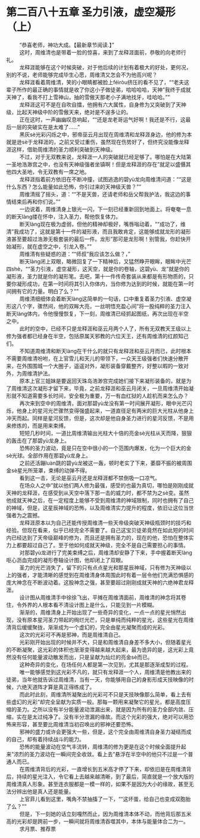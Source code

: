 <h1>第二百八十五章 圣力引液，虚空凝形（上）</h1>
<div id="content">&nbsp&nbsp&nbsp&nbsp&nbsp&nbsp&nbsp&nbsp
 “恭喜老师，神功大成。【最新章节阅读.】”
 <br/>&nbsp&nbsp&nbsp&nbsp&nbsp&nbsp&nbsp&nbsp
 这时，周维清也是带着一脸的惊喜，来到了龙释涯面前，恭敬的向老师行礼。
 <br/>&nbsp&nbsp&nbsp&nbsp&nbsp&nbsp&nbsp&nbsp
 龙释涯能够在这个时候突破，对于他后续的计划有着极大的好处，更何况，别的不说，老师能够完成毕生心愿，周维清又怎会不为他高兴呢？
 <br/>&nbsp&nbsp&nbsp&nbsp&nbsp&nbsp&nbsp&nbsp
 龙释涯看着周维清，笑的小眼睛都被脸上féiròu挤压的看不见了，““老夫这辈子所作的最正确的事情就是收了你这小子做徒弟，哈哈哈哈，天神”我终于成就天神了，看我不打上雪神山，抽的雪傲天那老小子满地找牙，哇哈哈。””
 <br/>&nbsp&nbsp&nbsp&nbsp&nbsp&nbsp&nbsp&nbsp
 龙释涯这可不是在自吹自擂，他拥有六大属性，自身修为又突破到了天神级，比起天神级中阶的雪傲天来，绝对是不逞多让的。
 <br/>&nbsp&nbsp&nbsp&nbsp&nbsp&nbsp&nbsp&nbsp
 正在这时，一声幽幽叹息响起，““还是龙老哥运气好啊！我还是不行，这最后一层的突破实在是太难了……”
 <br/>&nbsp&nbsp&nbsp&nbsp&nbsp&nbsp&nbsp&nbsp
 黑灰sè光彩闪烁之中，邪帝巫云月出现在周维清和龙释涯身边，他的修为本就是逊sè于龙释涯的，之前又受过重伤，虽然现在伤势好了，但终究没能像龙释涯这样，借助周维清的圣力顺利突破到天神级。
 <br/>&nbsp&nbsp&nbsp&nbsp&nbsp&nbsp&nbsp&nbsp
 不过，对于无双教来说，龙释涯一人的突破就已经足够了。哪怕是在大陆第一圣地浩渺宫之中，也没有天神级强者坐镇啊！但是龙释涯的存在”就足以盛慑其他四大圣地，令无双教有一席之地。
 <br/>&nbsp&nbsp&nbsp&nbsp&nbsp&nbsp&nbsp&nbsp
 龙释涯指着前方依旧在不断冲撞，试图逃逸的碧yù龙向周维清问道：““这是什么东西？怎么能量如此恐怖，你引过来的天神级天兽？””
 <br/>&nbsp&nbsp&nbsp&nbsp&nbsp&nbsp&nbsp&nbsp
 周维清摇了摇头，道：““不是天兽，还请老师和岳父帮我护法，我这边的事情结束后再和你们说。””
 <br/>&nbsp&nbsp&nbsp&nbsp&nbsp&nbsp&nbsp&nbsp
 一边说着，周维清身上银光一闪，下一刻已经重新回到地面上。将奄奄一息的断天làng搂在怀中，注入圣力，帮他恢复体力。
 <br/>&nbsp&nbsp&nbsp&nbsp&nbsp&nbsp&nbsp&nbsp
 断天làng现在极为虚弱，但他的精神却极好，嘴唇嗡动着，““成功了，维清”我成功了，这就是第十一件的凝形液，而且我敢肯定，这能够成就龙形的凝形液甚至要超过浩渺无极套装的最后一件。龙形”那可是龙形啊！别管我，你赶快开始凝形，就在虚空之中，引龙入卷。””
 <br/>&nbsp&nbsp&nbsp&nbsp&nbsp&nbsp&nbsp&nbsp
 周维清有些疑惑的道：““师叔”我应该怎么做？，”
 <br/>&nbsp&nbsp&nbsp&nbsp&nbsp&nbsp&nbsp&nbsp
 断天làng闭上双眼，略微回复了一下精神后，又猛然睁开眼眸，眼眸中光芒四shè，““圣力引液，虚空凝形，这天空，就是你的卷轴，这碧yù、龙”就是你的凝形液，圣力就是你的凝形笔。去吧，第十一件传奇套装从来都是有形物质的，只要你凝形成功，在第一时间将其引入你体内，当你修为达到的时候，就能在第一时间拥有它的力量。明白了么？””
 <br/>&nbsp&nbsp&nbsp&nbsp&nbsp&nbsp&nbsp&nbsp
 周维清细细体会着断天làng这简单的一句话，口中重复着圣力引液、虚空凝形这八个字，骤然间，他的双眸大亮，一丝明悟充盈心间”将一股纯粹的圣力注入断天làng体内，令他慢慢恢复，下一刻，周维清已经抓起图纸，再次出现在半空之中。
 <br/>&nbsp&nbsp&nbsp&nbsp&nbsp&nbsp&nbsp&nbsp
 此时的空中，已经不只是龙释涯和巫云月两个人了，所有无双教天王级以上修为强者都已经身在半空，包括原属天邪教的六位天王，还有周维清的红颜知己们。
 <br/>&nbsp&nbsp&nbsp&nbsp&nbsp&nbsp&nbsp&nbsp
 不知道周维清和断天làng在干什么的就只有龙释涯和巫云月而已，此时根本不需要周维清吩咐，在上官雪儿和天儿的带领下，一众天王级强者们快速分散开来，在外围围城一个大圈子，遥遥对外，凝形装备穿戴整齐，好整以暇的一致对外，为周维清护法。
 <br/>&nbsp&nbsp&nbsp&nbsp&nbsp&nbsp&nbsp&nbsp
 原本上官三姐妹是要返回天珠岛浩渺宫完成她们接下来凝形装备的，就是为了周维清这次凝形才留下来，毕竟，之前龙释涯和巫云月闭关，一旦周维清开始凝形就不知道需要多长时间，安全极为重要，万一有血红狱的人趁机而来怎么办？
 <br/>&nbsp&nbsp&nbsp&nbsp&nbsp&nbsp&nbsp&nbsp
 再次来到空中的周维清，面对那碧yù龙没有第一时间展开凝形，眼中光芒闪烁，他身上的星河光芒骤然变得强盛起来，一道直径足有两米的巨大光柱从他身上冲天而起。同样是星河反馈，但是，这次却是他自身圣力进行的星河反馈，不是用来修炼的，而是用来束缚。
 <br/>&nbsp&nbsp&nbsp&nbsp&nbsp&nbsp&nbsp&nbsp
 短短几秒时间，一道比周维清输出光柱大十倍的亮金sè光柱从天而降，狠狠的轰击在了那碧yù龙身上。
 <br/>&nbsp&nbsp&nbsp&nbsp&nbsp&nbsp&nbsp&nbsp
 恐怖的圣力波动，竟是只在空中很小的一个范围内爆发，化为一个巨大的金sè光球。全部作用在那碧yù龙身上。
 <br/>&nbsp&nbsp&nbsp&nbsp&nbsp&nbsp&nbsp&nbsp
 之前还活蹦luàn跳的碧yù龙被这一轰，顿时老实了下来，萎靡不振的被周围金sè星光所笼罩，束缚的动弹不得。
 <br/>&nbsp&nbsp&nbsp&nbsp&nbsp&nbsp&nbsp&nbsp
 看到这一击，无论是巫云月还是龙释涯都不禁倒吸一口凉气。
 <br/>&nbsp&nbsp&nbsp&nbsp&nbsp&nbsp&nbsp&nbsp
 在场众人之中”就以他们两人修为最强，感受的也最为真切，哪怕是刚刚成就天神的龙释涯，在感受到从天空中落下那一击的威力时，都不禁为之sè变。虽然他成就天神之后，在一定程度上能够不受到周维清的神域限制，同时也拥有了自己的神域，但是，这星辰神域的恐怖，以及周维清实力提升的程度，依旧让这位当世强者为之震撼。
 <br/>&nbsp&nbsp&nbsp&nbsp&nbsp&nbsp&nbsp&nbsp
 龙释涯原本以为自己还能传授周维清一些天帝级突破天神级瓶颈时的技巧和经验。但现在看来，似乎已经完全不需要了。自己这宝贝徒弟竟然在如此短的时间内已经达到了天帝级巅峰的修为，而且还是拥有圣力的，现在的他，恐怕在整体实力上都要超过自己了。至于他如何成就天神级，完全不是自己需要担心的事情。
 <br/>&nbsp&nbsp&nbsp&nbsp&nbsp&nbsp&nbsp&nbsp
 对那碧yù龙进行了完美束缚之后，周维清却安静了下来，手中握着断天làng呕心沥血完成的凝形卷轴设计图，他却闭上了双眼。
 <br/>&nbsp&nbsp&nbsp&nbsp&nbsp&nbsp&nbsp&nbsp
 圣力的光芒消失了，留下的只有点点星光和那星辰神域，只有修为天神级以上的强者，才能清晰的感觉到在周维清身体周围此时有着一层令他们充满恐惧感的庞大神念在不断波动着。这股神念之强，甚至要超过刚刚成就天神的六绝神君龙释涯。
 <br/>&nbsp&nbsp&nbsp&nbsp&nbsp&nbsp&nbsp&nbsp
 设计图从周维清手中徐徐飞出，平摊在周维清面前，周维清的神念将其卷住，令外界的人根本看不清设计图上是什么，只能见到一片模糊。
 <br/>&nbsp&nbsp&nbsp&nbsp&nbsp&nbsp&nbsp&nbsp
 渐渐的，周维清身上开始出现了一些奇异的变化，一点一点的星光悄然出现，没有原本星河圣力带起的绚烂光芒，只是单纯而纯粹的星光，这些星光在周维清背后缓缓聚拢，渐渐成为一个虚幻的，完全由星光凝聚而成的光彩。
 <br/>&nbsp&nbsp&nbsp&nbsp&nbsp&nbsp&nbsp&nbsp
 这次的光彩可不再是邪神，而是周维清自己。
 <br/>&nbsp&nbsp&nbsp&nbsp&nbsp&nbsp&nbsp&nbsp
 光彩刚开始出现的时候并不大，只是和周维清自身差不多大小，但随着星光的不断凝聚，这光彩的体积也渐渐变得越来越大起来，最为诡异的是，这光彩上竟然没有任何能量波动散发而出，只是呈献为灿烂的亮金sè而已。
 <br/>&nbsp&nbsp&nbsp&nbsp&nbsp&nbsp&nbsp&nbsp
 这种奇异的变化，在场任何人都是第一次见到，尤其是那逐渐成型的过程。
 <br/>&nbsp&nbsp&nbsp&nbsp&nbsp&nbsp&nbsp&nbsp
 唯一能够感觉到这光彩不凡的，就只有龙释涯一个人，周维清是他教出来的徒弟，当年他就告诉过周维清，当有一天，你能够用自己的身影形成天技映像的时候，六绝天道阵才算是真正得练成了。
 <br/>&nbsp&nbsp&nbsp&nbsp&nbsp&nbsp&nbsp&nbsp
 而此时此刻，周维清所凝聚出的光彩可不只是天技映像那么简单，看上去有些虚幻的光彩”却完全呈献为实质一般。那每一颗用来凝聚它的星光，都是高度压缩的圣力。之所以没有半分能量波动泄漏出来，就是因为所有的圣力全部内敛、压缩，实在是太过纯净了。没有半分泄漏的缘故。而这个光彩的强大，绝对可以用恐怖来形容，甚至要比周维清当初召唤出的邪神还要恐怖。
 <br/>&nbsp&nbsp&nbsp&nbsp&nbsp&nbsp&nbsp&nbsp
 邪神的盛力或许会更强大一些，但是，这个完全由周维清自身圣力凝结而成的自己，却有着持续战斗的能力。
 <br/>&nbsp&nbsp&nbsp&nbsp&nbsp&nbsp&nbsp&nbsp
 恐怖的能量波动在空气丰流转，周维清的修为更是在这个时候全面提升起来”浓烈的圣力波动在一瞬间完全收敛。看上去”悬浮在半空中的他只不过是一个普通人而已。
 <br/>&nbsp&nbsp&nbsp&nbsp&nbsp&nbsp&nbsp&nbsp
 在周维清背后的光彩，一直增长到五米高才停了下来，却依旧是在周维清背后，持续的星光注入，令它看上去越来越清晰，到了最后，简直就是一个放大版的周维清真人形象。甚至连衣服都是一模一样的，如果不是因为大小的缘故，甚至无法分辨出他是真人还是能量。
 <br/>&nbsp&nbsp&nbsp&nbsp&nbsp&nbsp&nbsp&nbsp
 上官菲儿看到这里，嘴角不禁抽搐了一下，““这坏蛋，给自己也变成双胞胎了么？””
 <br/>&nbsp&nbsp&nbsp&nbsp&nbsp&nbsp&nbsp&nbsp
 但是，下一刻她的话立刻嘎然而止，因为周维清本体不动，而他背后那五米高的光彩却是跨前一步，一瞬间就将周维清吞噬其中，本体与能量体合二为一。
 <br/>&nbsp&nbsp&nbsp&nbsp&nbsp&nbsp&nbsp&nbsp
 求月票、推荐票
 <br/>&nbsp&nbsp&nbsp&nbsp&nbsp&nbsp&nbsp&nbsp
 <br/>&nbsp&nbsp&nbsp&nbsp&nbsp&nbsp&nbsp&nbsp
</div>
